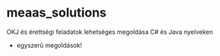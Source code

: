 # meaas_solutions

OKJ és érettségi feladatok lehetséges megoldása C# és Java nyelveken
- egyszerű megoldások!
